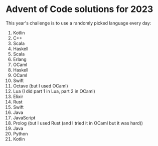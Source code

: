 # Advent of Code solutions for 2023
This year's challenge is to use a randomly picked language every day:

1. Kotlin
2. C++
3. Scala
4. Haskell
5. Scala
6. Erlang
7. OCaml
8. Haskell
9. OCaml
10. Swift
11. Octave (but I used OCaml)
12. Lua (I did part 1 in Lua, part 2 in OCaml)
13. Elixir
14. Rust
15. Swift
16. Java
17. JavaScript
18. Prolog (but I used Rust (and I tried it in OCaml but it was hard))
19. Java
20. Python
21. Kotlin

